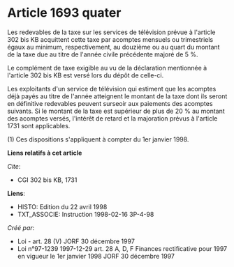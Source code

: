 # Article 1693 quater

Les redevables de la taxe sur les services de télévision prévue à l'article 302 bis KB acquittent cette taxe par acomptes
mensuels ou trimestriels égaux au minimum, respectivement, au douzième ou au quart du montant de la taxe due au titre de
l'année civile précédente majoré de 5 %.

Le complément de taxe exigible au vu de la déclaration mentionnée à l'article 302 bis KB est versé lors du dépôt de celle-ci.

Les exploitants d'un service de télévision qui estiment que les acomptes déjà payés au titre de l'année atteignent le montant
de la taxe dont ils seront en définitive redevables peuvent surseoir aux paiements des acomptes suivants. Si le montant de la
taxe est supérieur de plus de 20 % au montant des acomptes versés, l'intérêt de retard et la majoration prévus à l'article
1731 sont applicables.

(1) Ces dispositions s'appliquent à compter du 1er janvier 1998.

**Liens relatifs à cet article**

_Cite_:

  - CGI 302 bis KB, 1731

**Liens**:

  - HISTO: Edition du 22 avril 1998
  - TXT_ASSOCIE: Instruction 1998-02-16 3P-4-98

_Créé par_:

  - Loi - art. 28 (V) JORF 30 décembre 1997
  - Loi n°97-1239 1997-12-29 art. 28 A, D, F Finances rectificative pour 1997 en vigueur le 1er janvier 1998 JORF 30 décembre 1997
